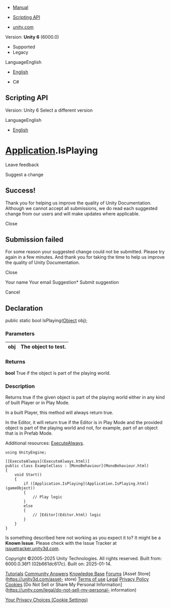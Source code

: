 [ ]()

  * [Manual](../Manual/index.html)
  * [Scripting API](../ScriptReference/index.html)

  * [unity.com](https://unity.com/)

Version: **Unity 6** (6000.0)

  * Supported
  * Legacy

LanguageEnglish

  * [English]()

  * C#

[ ](https://docs.unity3d.com)

## Scripting API

Version: Unity 6 Select a different version

LanguageEnglish

  * [English]()

#  [Application](Application.html).IsPlaying

Leave feedback

Suggest a change

## Success!

Thank you for helping us improve the quality of Unity Documentation. Although
we cannot accept all submissions, we do read each suggested change from our
users and will make updates where applicable.

Close

## Submission failed

For some reason your suggested change could not be submitted. Please <a>try
again</a> in a few minutes. And thank you for taking the time to help us
improve the quality of Unity Documentation.

Close

Your name Your email Suggestion* Submit suggestion

Cancel

[ ]()

## Declaration

public static bool IsPlaying([Object](Object.html) obj);

### Parameters

obj | The object to test.  
---|---  
  
### Returns

**bool** True if the object is part of the playing world.

### Description

Returns true if the given object is part of the playing world either in any
kind of built Player or in Play Mode.

In a built Player, this method will always return true.  
  
In the Editor, it will return true if the Editor is in Play Mode and the
provided object is part of the playing world and not, for example, part of an
object that is in Prefab Mode.  
  
Additional resources: [ExecuteAlways](ExecuteAlways.html).

    
    
    using UnityEngine;  
      
    [[ExecuteAlways](ExecuteAlways.html)]
    public class ExampleClass : [MonoBehaviour](MonoBehaviour.html)
    {
        void Start()
        {
            if ([Application.IsPlaying](Application.IsPlaying.html)(gameObject))
            {
                // Play logic
            }
            else
            {
                // [Editor](Editor.html) logic
            }
        }
    }
    

Is something described here not working as you expect it to? It might be a
**Known Issue**. Please check with the Issue Tracker at
[issuetracker.unity3d.com](https://issuetracker.unity3d.com).

Copyright ©2005-2025 Unity Technologies. All rights reserved. Built from:
6000.0.36f1 (02b661dc617c). Built on: 2025-01-14.

[Tutorials](https://unity3d.com/learn) [Community
Answers](https://answers.unity3d.com) [Knowledge
Base](https://support.unity3d.com/hc/en-us)
[Forums](https://forum.unity3d.com) [Asset Store](https://unity3d.com/asset-
store) [Terms of use](https://docs.unity3d.com/Manual/TermsOfUse.html)
[Legal](https://unity.com/legal) [Privacy
Policy](https://unity.com/legal/privacy-policy)
[Cookies](https://unity.com/legal/cookie-policy) [Do Not Sell or Share My
Personal Information](https://unity.com/legal/do-not-sell-my-personal-
information)

[Your Privacy Choices (Cookie Settings)](javascript:void\(0\);)


